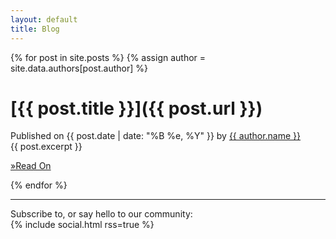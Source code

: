 ```yaml
---
layout: default
title: Blog
---
```


<div class="blog-posts">
 {% for post in site.posts %}
 {% assign author = site.data.authors[post.author] %}
 <div class="post" markdown="1">

# [{{ post.title }}]({{ post.url }})

<div class="post-info">
  Published on <span class="date">{{ post.date | date: "%B %e, %Y" }}</span> by
  <a class="author" href="http://twitter.com/{{author.twitter}}">
    {{ author.name }}
  </a>
</div>

<div class="post-content">
  {{ post.excerpt }}
  
  <a href="{{ post.url }}">&raquo;Read On</a>
</div>

 </div>
 {% endfor %}
</div>

<hr />

<div class="post-subscribe">
  <p>
    Subscribe to, or say hello to our community: <br />
    {% include social.html rss=true %}
  </p>
</div>
